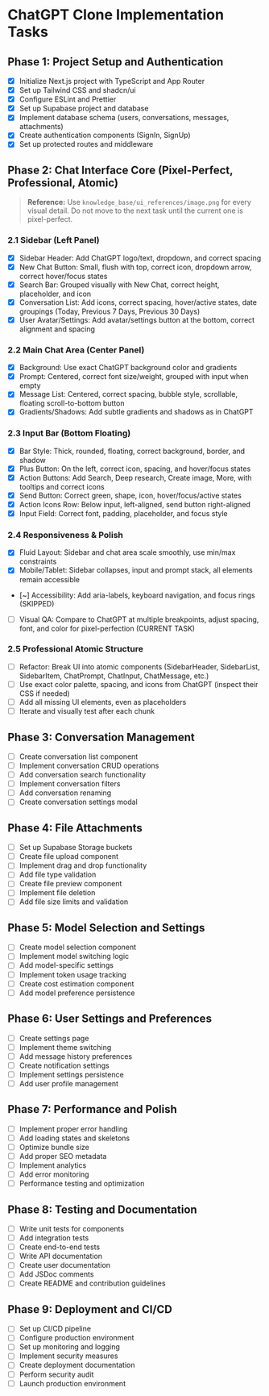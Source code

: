 # ChatGPT Clone Implementation Tasks

## Phase 1: Project Setup and Authentication

- [x] Initialize Next.js project with TypeScript and App Router
- [x] Set up Tailwind CSS and shadcn/ui
- [x] Configure ESLint and Prettier
- [x] Set up Supabase project and database
- [x] Implement database schema (users, conversations, messages, attachments)
- [x] Create authentication components (SignIn, SignUp)
- [x] Set up protected routes and middleware

## Phase 2: Chat Interface Core (Pixel-Perfect, Professional, Atomic)

> **Reference:** Use `knowledge_base/ui_references/image.png` for every visual detail. Do not move to the next task until the current one is pixel-perfect.

### 2.1 Sidebar (Left Panel)
- [x] Sidebar Header: Add ChatGPT logo/text, dropdown, and correct spacing
- [x] New Chat Button: Small, flush with top, correct icon, dropdown arrow, correct hover/focus states
- [x] Search Bar: Grouped visually with New Chat, correct height, placeholder, and icon
- [x] Conversation List: Add icons, correct spacing, hover/active states, date groupings (Today, Previous 7 Days, Previous 30 Days)
- [x] User Avatar/Settings: Add avatar/settings button at the bottom, correct alignment and spacing

### 2.2 Main Chat Area (Center Panel)
- [x] Background: Use exact ChatGPT background color and gradients
- [x] Prompt: Centered, correct font size/weight, grouped with input when empty
- [x] Message List: Centered, correct spacing, bubble style, scrollable, floating scroll-to-bottom button
- [x] Gradients/Shadows: Add subtle gradients and shadows as in ChatGPT

### 2.3 Input Bar (Bottom Floating)
- [x] Bar Style: Thick, rounded, floating, correct background, border, and shadow
- [x] Plus Button: On the left, correct icon, spacing, and hover/focus states
- [x] Action Buttons: Add Search, Deep research, Create image, More, with tooltips and correct icons
- [x] Send Button: Correct green, shape, icon, hover/focus/active states
- [x] Action Icons Row: Below input, left-aligned, send button right-aligned
- [x] Input Field: Correct font, padding, placeholder, and focus style

### 2.4 Responsiveness & Polish
- [x] Fluid Layout: Sidebar and chat area scale smoothly, use min/max constraints
- [x] Mobile/Tablet: Sidebar collapses, input and prompt stack, all elements remain accessible
- [~] Accessibility: Add aria-labels, keyboard navigation, and focus rings (SKIPPED)
- [ ] Visual QA: Compare to ChatGPT at multiple breakpoints, adjust spacing, font, and color for pixel-perfection (CURRENT TASK)

### 2.5 Professional Atomic Structure
- [ ] Refactor: Break UI into atomic components (SidebarHeader, SidebarList, SidebarItem, ChatPrompt, ChatInput, ChatMessage, etc.)
- [ ] Use exact color palette, spacing, and icons from ChatGPT (inspect their CSS if needed)
- [ ] Add all missing UI elements, even as placeholders
- [ ] Iterate and visually test after each chunk

## Phase 3: Conversation Management

- [ ] Create conversation list component
- [ ] Implement conversation CRUD operations
- [ ] Add conversation search functionality
- [ ] Implement conversation filters
- [ ] Add conversation renaming
- [ ] Create conversation settings modal

## Phase 4: File Attachments

- [ ] Set up Supabase Storage buckets
- [ ] Create file upload component
- [ ] Implement drag and drop functionality
- [ ] Add file type validation
- [ ] Create file preview component
- [ ] Implement file deletion
- [ ] Add file size limits and validation

## Phase 5: Model Selection and Settings

- [ ] Create model selection component
- [ ] Implement model switching logic
- [ ] Add model-specific settings
- [ ] Implement token usage tracking
- [ ] Create cost estimation component
- [ ] Add model preference persistence

## Phase 6: User Settings and Preferences

- [ ] Create settings page
- [ ] Implement theme switching
- [ ] Add message history preferences
- [ ] Create notification settings
- [ ] Implement settings persistence
- [ ] Add user profile management

## Phase 7: Performance and Polish

- [ ] Implement proper error handling
- [ ] Add loading states and skeletons
- [ ] Optimize bundle size
- [ ] Add proper SEO metadata
- [ ] Implement analytics
- [ ] Add error monitoring
- [ ] Performance testing and optimization

## Phase 8: Testing and Documentation

- [ ] Write unit tests for components
- [ ] Add integration tests
- [ ] Create end-to-end tests
- [ ] Write API documentation
- [ ] Create user documentation
- [ ] Add JSDoc comments
- [ ] Create README and contribution guidelines

## Phase 9: Deployment and CI/CD

- [ ] Set up CI/CD pipeline
- [ ] Configure production environment
- [ ] Set up monitoring and logging
- [ ] Implement security measures
- [ ] Create deployment documentation
- [ ] Perform security audit
- [ ] Launch production environment
